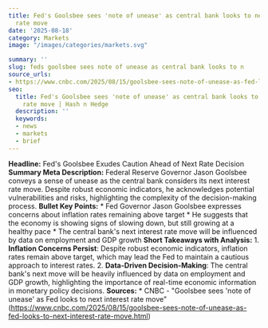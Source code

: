 ```yaml
---
title: Fed's Goolsbee sees 'note of unease' as central bank looks to next interest
  rate move
date: '2025-08-18'
category: Marketsimage: "/images/categories/markets.svg"

summary: ''
slug: feds goolsbee sees note of unease as central bank looks to n
source_urls:
- https://www.cnbc.com/2025/08/15/goolsbee-sees-note-of-unease-as-fed-looks-to-next-interest-rate-move.html
seo:
  title: Fed's Goolsbee sees 'note of unease' as central bank looks to next interest
    rate move | Hash n Hedge
  description: ''
  keywords:
  - news
  - markets
  - brief
---
```


**Headline:** Fed's Goolsbee Exudes Caution Ahead of Next Rate Decision  **Summary Meta Description:** Federal Reserve Governor Jason Goolsbee conveys a sense of unease as the central bank considers its next interest rate move. Despite robust economic indicators, he acknowledges potential vulnerabilities and risks, highlighting the complexity of the decision-making process.  **Bullet Key Points:**  * Fed Governor Jason Goolsbee expresses concerns about inflation rates remaining above target * He suggests that the economy is showing signs of slowing down, but still growing at a healthy pace * The central bank's next interest rate move will be influenced by data on employment and GDP growth  **Short Takeaways with Analysis:**  1. **Inflation Concerns Persist**: Despite robust economic indicators, inflation rates remain above target, which may lead the Fed to maintain a cautious approach to interest rates. 2. **Data-Driven Decision-Making**: The central bank's next move will be heavily influenced by data on employment and GDP growth, highlighting the importance of real-time economic information in monetary policy decisions.  **Sources:**  * CNBC - "Goolsbee sees 'note of unease' as Fed looks to next interest rate move" (https://www.cnbc.com/2025/08/15/goolsbee-sees-note-of-unease-as-fed-looks-to-next-interest-rate-move.html) 
